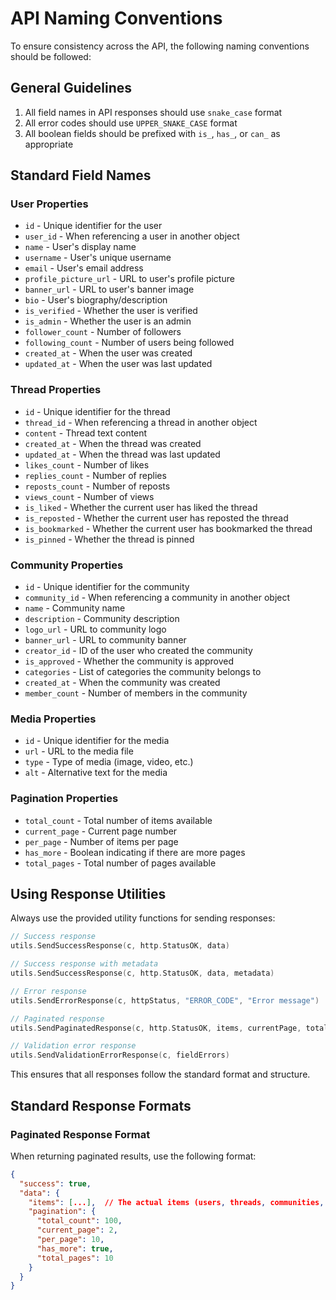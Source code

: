 # API Naming Conventions

To ensure consistency across the API, the following naming conventions should be followed:

## General Guidelines

1. All field names in API responses should use `snake_case` format
2. All error codes should use `UPPER_SNAKE_CASE` format
3. All boolean fields should be prefixed with `is_`, `has_`, or `can_` as appropriate

## Standard Field Names

### User Properties
- `id` - Unique identifier for the user
- `user_id` - When referencing a user in another object
- `name` - User's display name
- `username` - User's unique username
- `email` - User's email address
- `profile_picture_url` - URL to user's profile picture
- `banner_url` - URL to user's banner image
- `bio` - User's biography/description
- `is_verified` - Whether the user is verified
- `is_admin` - Whether the user is an admin
- `follower_count` - Number of followers
- `following_count` - Number of users being followed
- `created_at` - When the user was created
- `updated_at` - When the user was last updated

### Thread Properties
- `id` - Unique identifier for the thread
- `thread_id` - When referencing a thread in another object
- `content` - Thread text content
- `created_at` - When the thread was created
- `updated_at` - When the thread was last updated
- `likes_count` - Number of likes
- `replies_count` - Number of replies
- `reposts_count` - Number of reposts
- `views_count` - Number of views
- `is_liked` - Whether the current user has liked the thread
- `is_reposted` - Whether the current user has reposted the thread
- `is_bookmarked` - Whether the current user has bookmarked the thread
- `is_pinned` - Whether the thread is pinned

### Community Properties
- `id` - Unique identifier for the community
- `community_id` - When referencing a community in another object
- `name` - Community name
- `description` - Community description
- `logo_url` - URL to community logo
- `banner_url` - URL to community banner
- `creator_id` - ID of the user who created the community
- `is_approved` - Whether the community is approved
- `categories` - List of categories the community belongs to
- `created_at` - When the community was created
- `member_count` - Number of members in the community

### Media Properties
- `id` - Unique identifier for the media
- `url` - URL to the media file
- `type` - Type of media (image, video, etc.)
- `alt` - Alternative text for the media

### Pagination Properties
- `total_count` - Total number of items available
- `current_page` - Current page number
- `per_page` - Number of items per page
- `has_more` - Boolean indicating if there are more pages
- `total_pages` - Total number of pages available

## Using Response Utilities

Always use the provided utility functions for sending responses:

```go
// Success response
utils.SendSuccessResponse(c, http.StatusOK, data)

// Success response with metadata
utils.SendSuccessResponse(c, http.StatusOK, data, metadata)

// Error response
utils.SendErrorResponse(c, httpStatus, "ERROR_CODE", "Error message")

// Paginated response
utils.SendPaginatedResponse(c, http.StatusOK, items, currentPage, totalPages, totalItems, perPage)

// Validation error response
utils.SendValidationErrorResponse(c, fieldErrors)
```

This ensures that all responses follow the standard format and structure. 

## Standard Response Formats

### Paginated Response Format
When returning paginated results, use the following format:

```json
{
  "success": true,
  "data": {
    "items": [...],  // The actual items (users, threads, communities, etc.)
    "pagination": {
      "total_count": 100,
      "current_page": 2,
      "per_page": 10,
      "has_more": true,
      "total_pages": 10
    }
  }
}
``` 